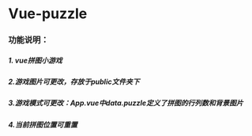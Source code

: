 # Vue-puzzle

### 功能说明：

##### 1. vue拼图小游戏

##### 2.游戏图片可更改，存放于public文件夹下

##### 3.游戏模式可更改：App.vue中data.puzzle定义了拼图的行列数和背景图片

##### 4.当前拼图位置可重置
